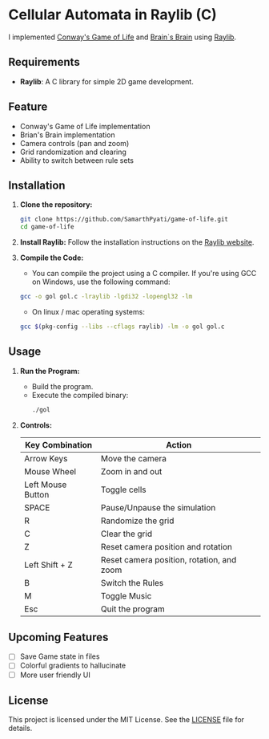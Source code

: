 # Cellular Automata in Raylib (C)

I implemented [Conway's Game of Life](https://en.wikipedia.org/wiki/Conway%27s_Game_of_Life) and [Brain`s Brain](https://en.wikipedia.org/wiki/Brian%27s_Brain) using [Raylib](https://github.com/raysan5/raylib).

## Requirements

- **Raylib**: A C library for simple 2D game development.

## Feature

- Conway's Game of Life implementation
- Brian's Brain implementation
- Camera controls (pan and zoom)
- Grid randomization and clearing
- Ability to switch between rule sets

## Installation

1. **Clone the repository:**
   ```bash
   git clone https://github.com/SamarthPyati/game-of-life.git
   cd game-of-life
   ```

2. **Install Raylib:**
   Follow the installation instructions on the [Raylib website](https://www.raylib.com/).

3. **Compile the Code:**
   - You can compile the project using a C compiler. If you're using GCC on Windows, use the following command:
   ```bash
   gcc -o gol gol.c -lraylib -lgdi32 -lopengl32 -lm
   ```

   - On linux / mac operating systems: 
    ```bash
   gcc $(pkg-config --libs --cflags raylib) -lm -o gol gol.c 
   ```  

## Usage

1. **Run the Program:**
   - Build the program.
   - Execute the compiled binary:
     ```bash
     ./gol
     ```

2. **Controls:**

   | Key Combination | Action |
   |-----------------|--------|
   | Arrow Keys      | Move the camera |
   | Mouse Wheel     | Zoom in and out |
   | Left Mouse Button | Toggle cells |
   | SPACE           | Pause/Unpause the simulation |
   | R               | Randomize the grid |
   | C               | Clear the grid |
   | Z               | Reset camera position and rotation |
   | Left Shift + Z  | Reset camera position, rotation, and zoom |
   | B               | Switch the Rules   |
   | M               | Toggle Music |
   | Esc             | Quit the program | 

## Upcoming Features

- [ ] Save Game state in files
- [ ] Colorful gradients to hallucinate
- [ ] More user friendly UI

## License

This project is licensed under the MIT License. See the [LICENSE](LICENSE) file for details.

